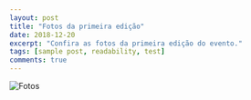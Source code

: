 ```yaml
---
layout: post
title: "Fotos da primeira edição"
date: 2018-12-20
excerpt: "Confira as fotos da primeira edição do evento."
tags: [sample post, readability, test]
comments: true
---
```


![Fotos](/Fotosedicao1/)
